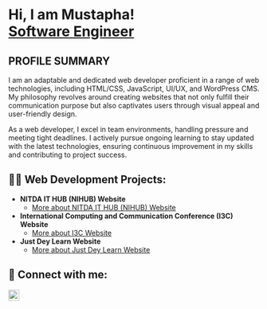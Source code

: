 <h1>Hi, I am Mustapha! <br/><a href="">Software Engineer</a></h1>

<h2>PROFILE SUMMARY</h2>
<p >I am an adaptable and dedicated web developer proficient in a range of web technologies, including HTML/CSS, JavaScript, UI/UX, and WordPress CMS. My philosophy revolves around creating websites that not only fulfill their communication purpose but also captivates users through visual appeal and user-friendly design.

As a web developer, I excel in team environments, handling pressure and meeting tight deadlines. I actively pursue ongoing learning to stay updated with the latest technologies, ensuring continuous improvement in my skills and contributing to project success.
</p>
<h2>👨‍💻 Web Development Projects:</h2>

- <b>NITDA IT HUB (NIHUB)  Website</b>
  - [More about NITDA IT HUB (NIHUB)  Website](https://github.com/MaivaSoftwares/NIHUB/blob/main/README.md)
- <b>International Computing and Communication Conference (I3C) Website</b>
  - [More about I3C Website](https://github.com/MaivaSoftwares/IC3/blob/main/README.md) 
- <b>Just Dey Learn Website</b>
  - [More about Just Dey Learn Website](https://github.com/MaivaSoftwares/JUSTDEYLEARN/blob/main/README.md)

<h2> 🤳 Connect with me:</h2>


[<img align="left" alt="JoshMadakor | LinkedIn" width="22px" src="https://cdn.jsdelivr.net/npm/simple-icons@v3/icons/linkedin.svg" />][linkedin]


[linkedin]: https://www.linkedin.com/in/mustapha-dauda-05370822a/

<!--

Here are some ideas to get you started:

- 🔭 I’m currently working on ...
- 🌱 I’m currently learning ...
- 👯 I’m looking to collaborate on ...
- 🤔 I’m looking for help with ...
- 💬 Ask me about ...
- 📫 How to reach me: ...
- 😄 Pronouns: ...
- ⚡ Fun fact: ...
-->
